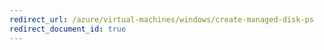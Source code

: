 ```yaml
---
redirect_url: /azure/virtual-machines/windows/create-managed-disk-ps
redirect_document_id: true
---
```

